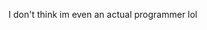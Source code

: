 I don't think im even an actual programmer lol
<!---
- 👋 Hi, I’m @Reamuji
- 👀 I’m interested in ...
- 🌱 I’m currently learning ...
- 💞️ I’m looking to collaborate on ...
- 📫 How to reach me ...


Reamuji/Reamuji is a ✨ special ✨ repository because its `README.md` (this file) appears on your GitHub profile.
You can click the Preview link to take a look at your changes.
--->
